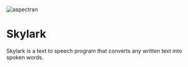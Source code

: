 ![aspectran](https://aspectran.com/images/header_aspectran.png)

# Skylark

Skylark is a text to speech program that converts any written text into spoken words.


